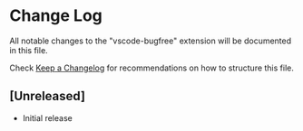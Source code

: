 # Change Log

All notable changes to the "vscode-bugfree" extension will be documented in this file.

Check [Keep a Changelog](http://keepachangelog.com/) for recommendations on how to structure this file.

## [Unreleased]

- Initial release